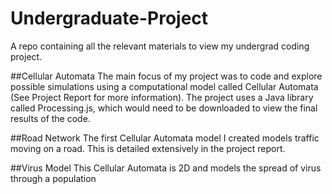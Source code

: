# Undergraduate-Project
A repo containing all the relevant materials to view my undergrad coding project.

##Cellular Automata
The main focus of my project was to code and explore possible simulations using a computational model called Cellular Automata (See Project Report for more information). The project uses a Java library called Processing.js, which would need to be downloaded to view the final results of the code.

##Road Network
The first Cellular Automata model I created models traffic moving on a road. This is detailed extensively in the project report.

##Virus Model
This Cellular Automata is 2D and models the spread of virus through a population
